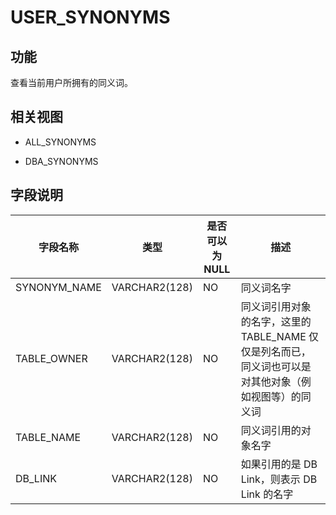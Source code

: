 USER_SYNONYMS 
==================================



功能 
-----------

查看当前用户所拥有的同义词。

相关视图 
-------------

* ALL_SYNONYMS

  

* DBA_SYNONYMS

  




字段说明 
-------------



|   **字段名称**   |    **类型**     | **是否可以为 NULL** |                          **描述**                          |
|--------------|---------------|----------------|----------------------------------------------------------|
| SYNONYM_NAME | VARCHAR2(128) | NO             | 同义词名字                                                    |
| TABLE_OWNER  | VARCHAR2(128) | NO             | 同义词引用对象的名字，这里的TABLE_NAME 仅仅是列名而已，同义词也可以是对其他对象（例如视图等）的同义词 |
| TABLE_NAME   | VARCHAR2(128) | NO             | 同义词引用的对象名字                                               |
| DB_LINK      | VARCHAR2(128) | NO             | 如果引用的是 DB Link，则表示 DB Link 的名字                           |


